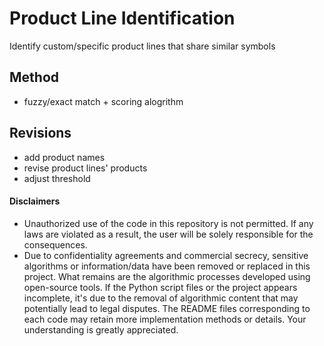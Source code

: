 # Product Line Identification
Identify custom/specific product lines that share similar symbols

## Method
* fuzzy/exact match + scoring alogrithm

## Revisions
* add product names
* revise product lines' products
* adjust threshold

#### Disclaimers
  - Unauthorized use of the code in this repository is not permitted. If any laws are violated as a result, the user will be solely responsible for the consequences.
  - Due to confidentiality agreements and commercial secrecy, sensitive algorithms or information/data have been removed or replaced in this project. What remains are the algorithmic processes developed using open-source tools. If the Python script files or the project appears incomplete, it's due to the removal of algorithmic content that may potentially lead to legal disputes. The README files corresponding to each code may retain more implementation methods or details. Your understanding is greatly appreciated.
